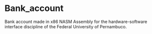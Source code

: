 # Bank_account
Bank account made in x86 NASM Assembly for the hardware-software interface discipline of the Federal University of Pernambuco.
